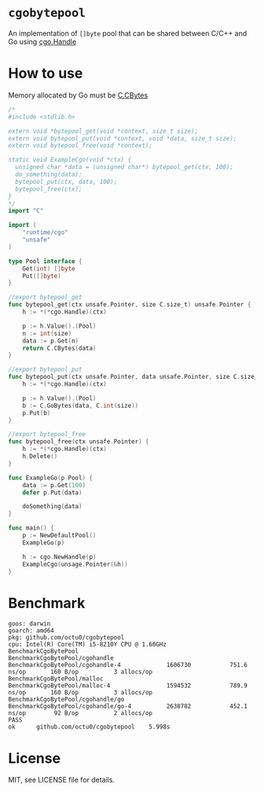 # `cgobytepool`

An implementation of `[]byte` pool that can be shared between C/C++ and Go using [cgo.Handle](https://pkg.go.dev/runtime/cgo#Handle)

# How to use

Memory allocated by Go must be [C.CBytes](https://pkg.go.dev/cmd/cgo)

```go
/*
#include <stdlib.h>

extern void *bytepool_get(void *context, size_t size);
extern void bytepool_put(void *context, void *data, size_t size);
extern void bytepool_free(void *context);

static void ExampleCgo(void *ctx) {
  unsigned char *data = (unsigned char*) bytepool_get(ctx, 100);
  do_something(data);
  bytepool_put(ctx, data, 100);
  bytepool_free(ctx);
}
*/
import "C"

import (
	"runtime/cgo"
	"unsafe"
)

type Pool interface {
	Get(int) []byte
	Put([]byte)
}

//export bytepool_get
func bytepool_get(ctx unsafe.Pointer, size C.size_t) unsafe.Pointer {
	h := *(*cgo.Handle)(ctx)

	p := h.Value().(Pool)
	n := int(size)
	data := p.Get(n)
	return C.CBytes(data)
}

//export bytepool_put
func bytepool_put(ctx unsafe.Pointer, data unsafe.Pointer, size C.size_t) {
	h := *(*cgo.Handle)(ctx)

	p := h.Value().(Pool)
	b := C.GoBytes(data, C.int(size))
	p.Put(b)
}

//export bytepool_free
func bytepool_free(ctx unsafe.Pointer) {
	h := *(*cgo.Handle)(ctx)
	h.Delete()
}

func ExampleGo(p Pool) {
	data := p.Get(100)
	defer p.Put(data)

	doSomething(data)
}

func main() {
	p := NewDefaultPool()
	ExampleGo(p)

	h := cgo.NewHandle(p)
	ExampleCgo(unsage.Pointer(&h))
}
```

# Benchmark

```
goos: darwin
goarch: amd64
pkg: github.com/octu0/cgobytepool
cpu: Intel(R) Core(TM) i5-8210Y CPU @ 1.60GHz
BenchmarkCgoBytePool
BenchmarkCgoBytePool/cgohandle
BenchmarkCgoBytePool/cgohandle-4         	 1606730	       751.6 ns/op	     160 B/op	       3 allocs/op
BenchmarkCgoBytePool/malloc
BenchmarkCgoBytePool/malloc-4            	 1594532	       789.9 ns/op	     160 B/op	       3 allocs/op
BenchmarkCgoBytePool/cgohandle/go
BenchmarkCgoBytePool/cgohandle/go-4      	 2638782	       452.1 ns/op	      92 B/op	       2 allocs/op
PASS
ok  	github.com/octu0/cgobytepool	5.998s
```

# License

MIT, see LICENSE file for details.
